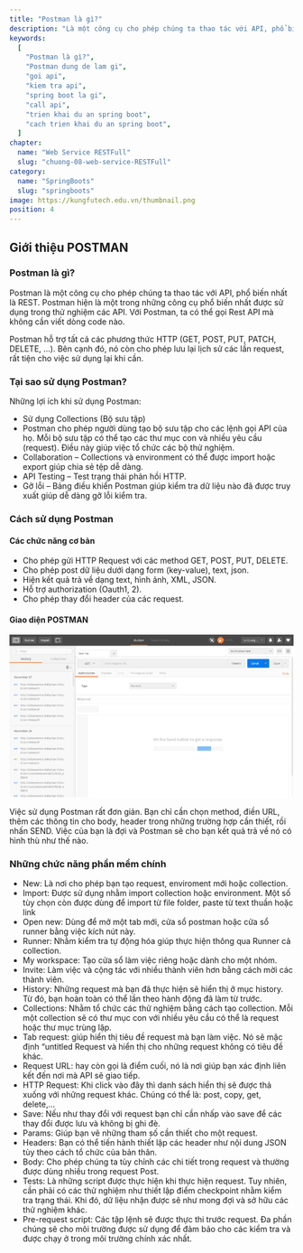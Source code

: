 ```yaml
---
title: "Postman là gì?"
description: "Là một công cụ cho phép chúng ta thao tác với API, phổ biến nhất là REST."
keywords:
  [
    "Postman là gì?",
    "Postman dung de lam gi",
    "goi api",
    "kiem tra api",
    "spring boot la gi",
    "call api",
    "trien khai du an spring boot",
    "cach trien khai du an spring boot",
  ]
chapter:
  name: "Web Service RESTFull"
  slug: "chuong-08-web-service-RESTFull"
category:
  name: "SpringBoots"
  slug: "springboots"
image: https://kungfutech.edu.vn/thumbnail.png
position: 4
---
```

## Giới thiệu POSTMAN
### Postman là gì?
Postman là một công cụ cho phép chúng ta thao tác với API, phổ biến nhất là REST. Postman hiện là một trong những công cụ phổ biến nhất được sử dụng trong thử nghiệm các API. Với Postman, ta có thể gọi Rest API mà không cần viết dòng code nào.

Postman hỗ trợ tất cả các phương thức HTTP (GET, POST, PUT, PATCH, DELETE, …). Bên cạnh đó, nó còn cho phép lưu lại lịch sử các lần request, rất tiện cho việc sử dụng lại khi cần.

### Tại sao sử dụng Postman?
Những lợi ích khi sử dụng Postman:
- Sử dụng Collections (Bộ sưu tập) 
- Postman cho phép người dùng tạo bộ sưu tập cho các lệnh gọi API của họ. Mỗi bộ sưu tập có thể tạo các thư mục con và nhiều yêu cầu (request). Điều này giúp việc tổ chức các bộ thử nghiệm.
- Collaboration – Collections và environment có thể được import hoặc export giúp chia sẻ tệp dễ dàng.
- API Testing – Test trạng thái phản hồi HTTP.
- Gỡ lỗi – Bảng điều khiển Postman giúp kiểm tra dữ liệu nào đã được truy xuất giúp dễ dàng gỡ lỗi kiểm tra.

### Cách sử dụng Postman
#### Các chức năng cơ bản
- Cho phép gửi HTTP Request với các method GET, POST, PUT, DELETE.
- Cho phép post dữ liệu dưới dạng form (key-value), text, json.
- Hiện kết quả trả về dạng text, hình ảnh, XML, JSON.
- Hỗ trợ authorization (Oauth1, 2).
- Cho phép thay đổi header của các request.
#### Giao diện POSTMAN
![giao dien postmen](../../images/giaodien-post-man.png)

Việc sử dụng Postman rất đơn giản. Bạn chỉ cần chọn method, điền URL, thêm các thông tin cho body, header trong những trường hợp cần thiết, rồi nhấn SEND. Việc của bạn là đợi và Postman sẽ cho bạn kết quả trả về nó có hình thù như thế nào.
### Những chức năng phần mềm chính
- New: Là nơi cho phép bạn tạo request, enviroment mới hoặc collection. 
- Import: Được sử dụng nhằm import collection hoặc environment. Một số tùy chọn còn được dùng để import từ file folder, paste từ text thuần hoặc link
- Open new: Dùng để mở một tab mới, cửa sổ postman hoặc cửa sổ runner bằng việc kích nút này. 
- Runner: Nhằm kiểm tra tự động hóa giúp thực hiện thông qua Runner cả collection.
- My workspace: Tạo cửa sổ làm việc riêng hoặc dành cho một nhóm. 
- Invite: Làm việc và cộng tác với nhiều thành viên hơn bằng cách mời các thành viên. 
- History: Những request mà bạn đã thực hiện sẽ hiển thị ở mục history. Từ đó, bạn hoàn toàn có thể lần theo hành động đã làm từ trước. 
- Collections: Nhằm tổ chức các thử nghiệm bằng cách tạo collection. Mỗi một collection sẽ có thư mục con với nhiều yêu cầu có thể là request hoặc thư mục trùng lặp. 
- Tab request: giúp hiển thị tiêu đề request mà bạn làm việc. Nó sẽ mặc định “untitled Request và hiển thị cho những request không có tiêu đề khác. 
- Request URL: hay còn gọi là điểm cuối, nó là nơi giúp bạn xác định liên kết đến nơi mà API sẽ giao tiếp. 
- HTTP Request: Khi click vào đây thì danh sách hiển thị sẽ được thả xuống với những request khác. Chúng có thể là: post, copy, get, delete,... 
- Save: Nếu như thay đổi với request bạn chỉ cần nhấp vào save để các thay đổi được lưu và không bị ghi đè. 
- Params: Giúp bạn vẽ những tham số cần thiết cho một request. 
- Headers: Bạn có thể tiến hành thiết lập các header như nội dung JSON tùy theo cách tổ chức của bản thân. 
- Body: Cho phép chúng ta tùy chỉnh các chi tiết trong request và thường được dùng nhiều trong request Post. 
- Tests: Là những script được thực hiện khi thực hiện request. Tuy nhiên, cần phải có các thử nghiệm như thiết lập điểm checkpoint nhằm kiểm tra trạng thái. Khi đó, dữ liệu nhận được sẽ như mong đợi và sở hữu các thử nghiệm khác. 
- Pre-request script: Các tập lệnh sẽ được thực thi trước request. Đa phần chúng sẽ cho môi trường được sử dụng để đảm bảo cho các kiểm tra và được chạy ở trong môi trường chính xác nhất. 
